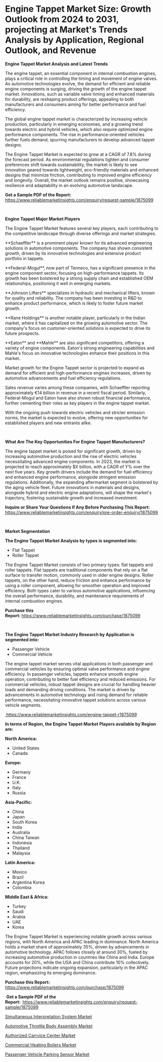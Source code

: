<p><h1>Engine Tappet Market Size: Growth Outlook from 2024 to 2031, projecting at Market's Trends Analysis by Application, Regional Outlook, and Revenue</h1></p><p><strong>Engine Tappet Market Analysis and Latest Trends</strong></p>
<p><p>The engine tappet, an essential component in internal combustion engines, plays a critical role in controlling the timing and movement of engine valves. As automotive technologies evolve, the demand for efficient and reliable engine components is surging, driving the growth of the engine tappet market. Innovations, such as variable valve timing and enhanced materials for durability, are reshaping product offerings, appealing to both manufacturers and consumers aiming for better performance and fuel efficiency.</p><p>The global engine tappet market is characterized by increasing vehicle production, particularly in emerging economies, and a growing trend towards electric and hybrid vehicles, which also require optimized engine performance components. The rise in performance-oriented vehicles further fuels demand, spurring manufacturers to develop advanced tappet designs.</p><p>The Engine Tappet Market is expected to grow at a CAGR of 7.8% during the forecast period. As environmental regulations tighten and consumer preferences shift towards sustainability, the market is likely to see innovation geared towards lightweight, eco-friendly materials and enhanced designs that minimize friction, contributing to improved engine efficiency and longevity. Overall, the market outlook remains positive, showcasing resilience and adaptability in an evolving automotive landscape.</p></p>
<p><strong>Get a Sample PDF of the Report:&nbsp;</strong> <a href="https://www.reliablemarketinsights.com/enquiry/request-sample/1875099?utm_campaign=1197&utm_medium=2&utm_source=Github&utm_content=ia&utm_term=03112024&utm_id=engine-tappet">https://www.reliablemarketinsights.com/enquiry/request-sample/1875099</a></p>
<p>&nbsp;</p>
<p><strong>Engine Tappet Major Market Players</strong></p>
<p><p>The Engine Tappet Market features several key players, each contributing to the competitive landscape through diverse offerings and market strategies.</p><p>**Schaeffler** is a prominent player known for its advanced engineering solutions in automotive components. The company has shown consistent growth, driven by its innovative technologies and extensive product portfolio in tappets.</p><p>**Federal-Mogul**, now part of Tenneco, has a significant presence in the engine component sector, focusing on high-performance tappets. Its growth has been bolstered by a strong supply chain and established OEM relationships, positioning it well in emerging markets.</p><p>**Johnson Lifters** specializes in hydraulic and mechanical lifters, known for quality and reliability. The company has been investing in R&D to enhance product performance, which is likely to foster future market growth. </p><p>**Rane Holdings** is another notable player, particularly in the Indian market, where it has capitalized on the growing automotive sector. The company's focus on customer-oriented solutions is expected to drive its future prospects.</p><p>**Eaton** and **Mahle** are also significant competitors, offering a variety of engine components. Eaton's strong engineering capabilities and Mahle's focus on innovative technologies enhance their positions in this market. </p><p>Market growth for the Engine Tappet sector is projected to expand as demand for efficient and high-performance engines increases, driven by automotive advancements and fuel efficiency regulations.</p><p>Sales revenue varies among these companies, with Schaeffler reporting approximately €14 billion in revenue in a recent fiscal period. Similarly, Federal-Mogul and Eaton have also shown robust financial performance, further cementing their roles as key players in the engine tappet market.</p><p>With the ongoing push towards electric vehicles and stricter emission norms, the market is expected to evolve, offering new opportunities for established players and new entrants alike.</p></p>
<p>&nbsp;</p>
<p><strong>What Are The Key Opportunities For Engine Tappet Manufacturers?</strong></p>
<p><p>The engine tappet market is poised for significant growth, driven by increasing automotive production and the rise of electric vehicles necessitating advanced engine components. In 2023, the market is projected to reach approximately $X billion, with a CAGR of Y% over the next five years. Key growth drivers include the demand for fuel efficiency and enhanced engine performance, alongside stringent emission regulations. Additionally, the expanding aftermarket segment is bolstered by the aging vehicle fleet. Future innovations in materials and designs, alongside hybrid and electric engine adaptations, will shape the market's trajectory, fostering sustainable growth and increased investment.</p></p>
<p><strong>Inquire or Share Your Questions If Any Before Purchasing This Report:</strong> <a href="https://www.reliablemarketinsights.com/enquiry/pre-order-enquiry/1875099?utm_campaign=1197&utm_medium=2&utm_source=Github&utm_content=ia&utm_term=03112024&utm_id=engine-tappet">https://www.reliablemarketinsights.com/enquiry/pre-order-enquiry/1875099</a></p>
<p>&nbsp;</p>
<p><strong>Market Segmentation</strong></p>
<p><strong>The Engine Tappet Market Analysis by types is segmented into:</strong></p>
<p><ul><li>Flat Tappet</li><li>Roller Tappet</li></ul></p>
<p><p>The Engine Tappet Market consists of two primary types: flat tappets and roller tappets. Flat tappets are traditional components that rely on a flat surface to transfer motion, commonly used in older engine designs. Roller tappets, on the other hand, reduce friction and enhance performance by using a roller component, allowing for smoother operation and improved efficiency. Both types cater to various automotive applications, influencing the overall performance, durability, and maintenance requirements of internal combustion engines.</p></p>
<p><strong>Purchase this Report:&nbsp;</strong><a href="https://www.reliablemarketinsights.com/purchase/1875099?utm_campaign=1197&utm_medium=2&utm_source=Github&utm_content=ia&utm_term=03112024&utm_id=engine-tappet">https://www.reliablemarketinsights.com/purchase/1875099</a></p>
<p>&nbsp;</p>
<p><strong>The Engine Tappet Market Industry Research by Application is segmented into:</strong></p>
<p><ul><li>Passenger Vehicle</li><li>Commercial Vehicle</li></ul></p>
<p><p>The engine tappet market serves vital applications in both passenger and commercial vehicles by ensuring optimal valve performance and engine efficiency. In passenger vehicles, tappets enhance smooth engine operation, contributing to better fuel efficiency and reduced emissions. For commercial vehicles, robust tappet designs are crucial for handling heavier loads and demanding driving conditions. The market is driven by advancements in automotive technology and rising demand for reliable performance, necessitating innovative tappet solutions across various vehicle segments.</p></p>
<p><a href="https://www.reliablemarketinsights.com/engine-tappet-r1875099?utm_campaign=1197&utm_medium=2&utm_source=Github&utm_content=ia&utm_term=03112024&utm_id=engine-tappet">&nbsp;https://www.reliablemarketinsights.com/engine-tappet-r1875099</a></p>
<p><strong>In terms of Region, the Engine Tappet Market Players available by Region are:</strong></p>
<p>
    <p> <strong> North America: </strong>
        <ul>
            <li>United States</li>
            <li>Canada</li>
        </ul>
        </p> 
    <p> <strong> Europe: </strong>
        <ul>
            <li>Germany</li>
            <li>France</li>
            <li>U.K.</li>
            <li>Italy</li>
            <li>Russia</li>
        </ul>
        </p> 
    <p> <strong> Asia-Pacific: </strong>
        <ul>
            <li>China</li>
            <li>Japan</li>
            <li>South Korea</li>
            <li>India</li>
            <li>Australia</li>
            <li>China Taiwan</li>
            <li>Indonesia</li>
            <li>Thailand</li>
            <li>Malaysia</li>
        </ul>
        </p> 
    <p> <strong> Latin America: </strong>
        <ul>
            <li>Mexico</li>
            <li>Brazil</li>
            <li>Argentina Korea</li>
            <li>Colombia</li>
        </ul>
        </p> 
    <p> <strong> Middle East & Africa: </strong>
        <ul>
            <li>Turkey</li>
            <li>Saudi</li>
            <li>Arabia</li>
            <li>UAE</li>
            <li>Korea</li>
        </ul>
    </p>
    </p>
<p><p>The Engine Tappet Market is experiencing notable growth across various regions, with North America and APAC leading in dominance. North America holds a market share of approximately 35%, driven by advancements in automotive technology. APAC follows closely at around 30%, fueled by increasing automotive production in countries like China and India. Europe accounts for 20%, while the USA and China contribute 10% collectively. Future projections indicate ongoing expansion, particularly in the APAC region, emphasizing its emerging dominance.</p></p>
<p><strong>Purchase this Report: </strong><a href="https://www.reliablemarketinsights.com/purchase/1875099?utm_campaign=1197&utm_medium=2&utm_source=Github&utm_content=ia&utm_term=03112024&utm_id=engine-tappet">https://www.reliablemarketinsights.com/purchase/1875099</a></p>
<p>&nbsp;<strong>Get a Sample PDF of the Report:&nbsp;&nbsp;</strong><a href="https://www.reliablemarketinsights.com/enquiry/request-sample/1875099?utm_campaign=1197&utm_medium=2&utm_source=Github&utm_content=ia&utm_term=03112024&utm_id=engine-tappet">https://www.reliablemarketinsights.com/enquiry/request-sample/1875099</a></p>
<p><strong></strong></p>
<p><p><a href="https://www.linkedin.com/pulse/simultaneous-interpretation-system-market-size-share-competitive-mmomf?utm_campaign=1197&utm_medium=2&utm_source=Github&utm_content=ia&utm_term=03112024&utm_id=engine-tappet">Simultaneous Interpretation System Market</a></p><p><a href="https://www.linkedin.com/pulse/automotive-throttle-body-assembly-market-analysis-report-global-rxoef?utm_campaign=1197&utm_medium=2&utm_source=Github&utm_content=ia&utm_term=03112024&utm_id=engine-tappet">Automotive Throttle Body Assembly Market</a></p><p><a href="https://www.linkedin.com/pulse/strategic-market-insights-navigating-global-authorized-7mdlf?utm_campaign=1197&utm_medium=2&utm_source=Github&utm_content=ia&utm_term=03112024&utm_id=engine-tappet">Authorized Carrvice Center Market</a></p><p><a href="https://www.linkedin.com/pulse/emerging-technologies-reshaping-commercial-heating-boilers-market-2rhdf?utm_campaign=1197&utm_medium=2&utm_source=Github&utm_content=ia&utm_term=03112024&utm_id=engine-tappet">Commercial Heating Boilers Market</a></p><p><a href="https://www.linkedin.com/pulse/passenger-vehicle-parking-sensor-market-trends-insights-type-qfpdf?utm_campaign=1197&utm_medium=2&utm_source=Github&utm_content=ia&utm_term=03112024&utm_id=engine-tappet">Passenger Vehicle Parking Sensor Market</a></p></p>
